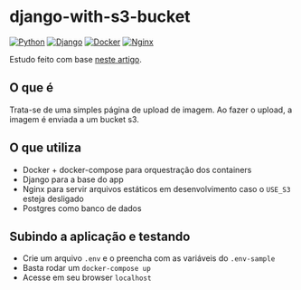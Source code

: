 # django-with-s3-bucket

[![Python](https://img.shields.io/badge/python-%2314354C.svg?style=flat&logo=python&logoColor=white)](https://www.python.org/)
[![Django](https://img.shields.io/badge/django-%23092E20.svg?style=flat&logo=django&logoColor=white)](https://www.djangoproject.com/)
[![Docker](https://img.shields.io/badge/docker-%230db7ed.svg?style=flat&logo=docker&logoColor=white)](https://www.docker.com/)
[![Nginx](https://img.shields.io/badge/nginx-%23009639.svg?style=flat&logo=nginx&logoColor=white)](https://www.nginx.com/)

Estudo feito com base [neste artigo](https://testdriven.io/blog/storing-django-static-and-media-files-on-amazon-s3/).

## O que é

Trata-se de uma simples página de upload de imagem. Ao fazer o upload, a imagem é enviada a um bucket s3.

## O que utiliza

- Docker + docker-compose para orquestração dos containers
- Django para a base do app
- Nginx para servir arquivos estáticos em desenvolvimento caso o `USE_S3` esteja desligado
- Postgres como banco de dados

## Subindo a aplicação e testando

- Crie um arquivo `.env` e o preencha com as variáveis do `.env-sample`
- Basta rodar um `docker-compose up`
- Acesse em seu browser `localhost`
